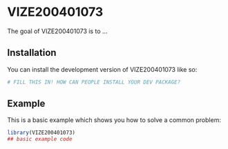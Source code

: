 
# VIZE200401073

<!-- badges: start -->
<!-- badges: end -->

The goal of VIZE200401073 is to ...

## Installation

You can install the development version of VIZE200401073 like so:

``` r
# FILL THIS IN! HOW CAN PEOPLE INSTALL YOUR DEV PACKAGE?
```

## Example

This is a basic example which shows you how to solve a common problem:

``` r
library(VIZE200401073)
## basic example code
```

